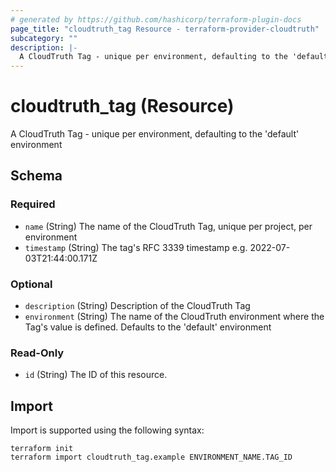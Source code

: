 ```yaml
---
# generated by https://github.com/hashicorp/terraform-plugin-docs
page_title: "cloudtruth_tag Resource - terraform-provider-cloudtruth"
subcategory: ""
description: |-
  A CloudTruth Tag - unique per environment, defaulting to the 'default' environment
---
```


# cloudtruth_tag (Resource)

A CloudTruth Tag - unique per environment, defaulting to the 'default' environment



<!-- schema generated by tfplugindocs -->
## Schema

### Required

- `name` (String) The name of the CloudTruth Tag, unique per project, per environment
- `timestamp` (String) The tag's RFC 3339 timestamp e.g. 2022-07-03T21:44:00.171Z

### Optional

- `description` (String) Description of the CloudTruth Tag
- `environment` (String) The name of the CloudTruth environment where the Tag's value is defined. Defaults to the 'default' environment

### Read-Only

- `id` (String) The ID of this resource.

## Import

Import is supported using the following syntax:

```shell
terraform init
terraform import cloudtruth_tag.example ENVIRONMENT_NAME.TAG_ID
```
